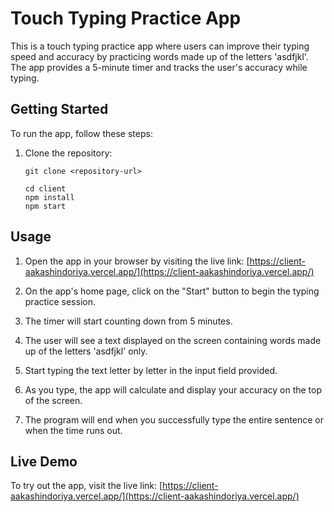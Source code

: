 # Touch Typing Practice App

This is a touch typing practice app where users can improve their typing speed and accuracy by practicing words made up of the letters 'asdfjkl'. The app provides a 5-minute timer and tracks the user's accuracy while typing.

## Getting Started

To run the app, follow these steps:

1. Clone the repository:
   ```shell
   git clone <repository-url>
   
   cd client
   npm install
   npm start

## Usage

1. Open the app in your browser by visiting the live link: [https://client-aakashindoriya.vercel.app/](https://client-aakashindoriya.vercel.app/)

2. On the app's home page, click on the "Start" button to begin the typing practice session.

3. The timer will start counting down from 5 minutes.

4. The user will see a text displayed on the screen containing words made up of the letters 'asdfjkl' only.

5. Start typing the text letter by letter in the input field provided.

6. As you type, the app will calculate and display your accuracy on the top of the screen.

7. The program will end when you successfully type the entire sentence or when the time runs out.

## Live Demo

To try out the app, visit the live link: [https://client-aakashindoriya.vercel.app/](https://client-aakashindoriya.vercel.app/)
